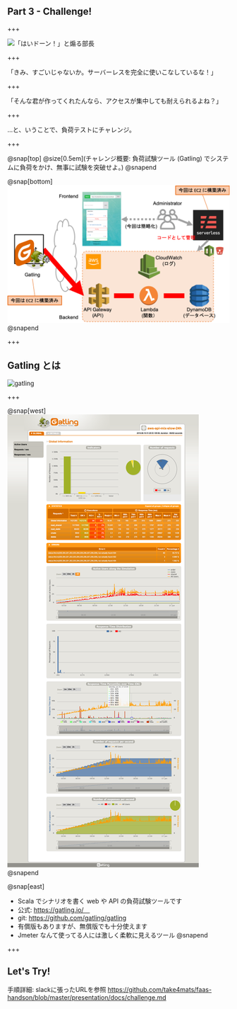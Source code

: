 ## Part 3 - Challenge!

+++

![「はいドーン！」と煽る部長](https://www.pakutaso.com/shared/img/thumb/yotakaGJ0933_TP_V.jpg)

+++

「きみ、すごいじゃないか。サーバーレスを完全に使いこなしているな！」

+++

「そんな君が作ってくれたんなら、アクセスが集中しても耐えられるよね？」

+++

…と、いうことで、負荷テストにチャレンジ。

+++

@snap[top]
@size[0.5em](チャレンジ概要: 負荷試験ツール (Gatling) でシステムに負荷をかけ、無事に試験を突破せよ。)
@snapend

@snap[bottom]
![handson_challenge](presentation/assets/img/handson_challenge.png)
@snapend

+++

## Gatling とは

![gatling](https://gatling.io/wp-content/uploads/2018/03/gatling.png)

+++

@snap[west]
![gatling_report](presentation/assets/img/gatling_report.png)
@snapend

@snap[east]
- Scala でシナリオを書く web や API の負荷試験ツールです
- 公式: https://gatling.io/　
- git: https://github.com/gatling/gatling
- 有償版もありますが、無償版でも十分使えます
- Jmeter なんて使ってる人には激しく柔軟に見えるツール
@snapend

+++

## Let's Try!

手順詳細: slackに張ったURLを参照
https://github.com/take4mats/faas-handson/blob/master/presentation/docs/challenge.md
